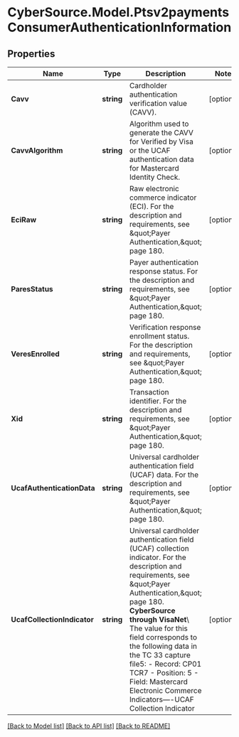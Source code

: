 # CyberSource.Model.Ptsv2paymentsConsumerAuthenticationInformation
## Properties

Name | Type | Description | Notes
------------ | ------------- | ------------- | -------------
**Cavv** | **string** | Cardholder authentication verification value (CAVV). | [optional] 
**CavvAlgorithm** | **string** | Algorithm used to generate the CAVV for Verified by Visa or the UCAF authentication data for Mastercard Identity Check.  | [optional] 
**EciRaw** | **string** | Raw electronic commerce indicator (ECI). For the description and requirements, see \&quot;Payer Authentication,\&quot; page 180. | [optional] 
**ParesStatus** | **string** | Payer authentication response status. For the description and requirements, see \&quot;Payer Authentication,\&quot; page 180.  | [optional] 
**VeresEnrolled** | **string** | Verification response enrollment status. For the description and requirements, see \&quot;Payer Authentication,\&quot; page 180. | [optional] 
**Xid** | **string** | Transaction identifier. For the description and requirements, see \&quot;Payer Authentication,\&quot; page 180. | [optional] 
**UcafAuthenticationData** | **string** | Universal cardholder authentication field (UCAF) data.  For the description and requirements, see \&quot;Payer Authentication,\&quot; page 180.  | [optional] 
**UcafCollectionIndicator** | **string** | Universal cardholder authentication field (UCAF) collection indicator.  For the description and requirements, see \&quot;Payer Authentication,\&quot; page 180.  **CyberSource through VisaNet**\\ The value for this field corresponds to the following data in the TC 33 capture file5: - Record: CP01 TCR7 - Position: 5 - Field: Mastercard Electronic Commerce Indicators—-UCAF Collection Indicator  | [optional] 

[[Back to Model list]](../README.md#documentation-for-models) [[Back to API list]](../README.md#documentation-for-api-endpoints) [[Back to README]](../README.md)

